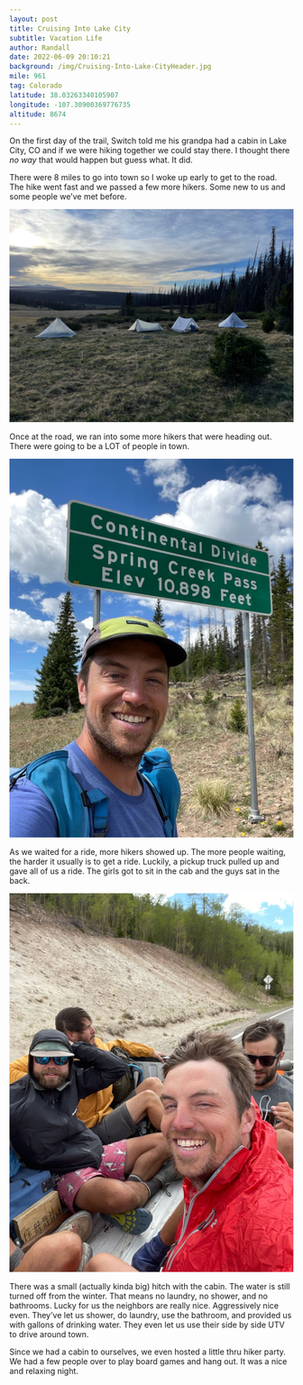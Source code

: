 ```yaml
---
layout: post
title: Cruising Into Lake City
subtitle: Vacation Life
author: Randall
date: 2022-06-09 20:10:21
background: /img/Cruising-Into-Lake-CityHeader.jpg
mile: 961
tag: Colorado
latitude: 38.03263340105907
longitude: -107.30900369776735
altitude: 8674
---
```

On the first day of the trail, Switch told me his grandpa had a cabin in Lake City, CO and if we were hiking together we could stay there. I thought there *no way* that would happen but guess what. It did.

There were 8 miles to go into town so I woke up early to get to the road. The hike went fast and we passed a few more hikers. Some new to us and some people we’ve met before.

<img src="/img/Cruising Into Lake City0.jpg" class="img-fluid">

Once at the road, we ran into some more hikers that were heading out. There were going to be a LOT of people in town.

<img src="/img/Cruising Into Lake City1.jpg" class="img-fluid">

As we waited for a ride, more hikers showed up. The more people waiting, the harder it usually is to get a ride. Luckily, a pickup truck pulled up and gave all of us a ride. The girls got to sit in the cab and the guys sat in the back.

<img src="/img/Cruising Into Lake City2.jpg" class="img-fluid">

There was a small (actually kinda big) hitch with the cabin. The water is still turned off from the winter. That means no laundry, no shower, and no bathrooms. Lucky for us the neighbors are really nice. Aggressively nice even. They’ve let us shower, do laundry, use the bathroom, and provided us with gallons of drinking water. They even let us use their side by side UTV to drive around town.

Since we had a cabin to ourselves, we even hosted a little thru hiker party. We had a few people over to play board games and hang out. It was a nice and relaxing night.
